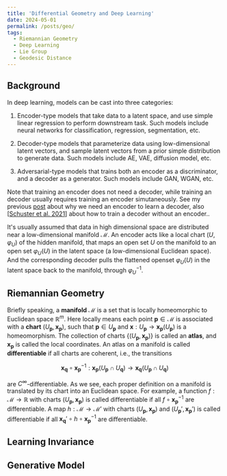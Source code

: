 ```yaml
---
title: 'Differential Geometry and Deep Learning'
date: 2024-05-01
permalink: /posts/geo/
tags:
  - Riemannian Geometry
  - Deep Learning
  - Lie Group
  - Geodesic Distance
---
```


Background
---
In deep learning, models can be cast into three categories: 

1. Encoder-type models that take data to a latent space, and use simple linear regression to perform downstream task. Such models include neural networks for classification, regression, segmentation, etc.

2. Decoder-type models that parameterize data using low-dimensional latent vectors, and sample latent vectors from a prior simple distribution to generate data. Such models include AE, VAE, diffusion model, etc.

3. Adversarial-type models that trains both an encoder as a discriminator, and a decoder as a generator. Such models include GAN, WGAN, etc.

Note that training an encoder does not need a decoder, while training an decoder usually requires training an encoder simutaneously. See my previous [post](https://tongchen779.github.io/posts/gen/) about why we need an encoder to learn a decoder, also [[Schuster et al. 2021](https://arxiv.org/abs/2108.13910)] about how to train a decoder without an encoder..

It's usually assumed that data in high dimensional space are distributed near a low-dimensional manifold $\mathcal{M}$. An encoder acts like a local chart $(U, \varphi_U)$ of the hidden manifold, that maps an open set $U$ on the manifold to an open set $\varphi_U (U)$ in the latent space (a low-dimensional Euclidean space). And the corresponding decoder pulls the flattened openset $\varphi_U (U)$ in the latent space back to the manifold, through $\varphi_U^{-1}$. 

Riemannian Geometry
---
Briefly speaking, a **manifold** $\mathcal{M}$ is a set that is locally homeomorphic to Euclidean space $\mathbb{R}^m$. Here locally means each point $\mathbf{p} \in \mathcal{M}$ is associated with a **chart** $(U_{\mathbf{p}}, \mathbf{x}_{\mathbf{p}})$, such that $\mathbf{p} \in U_{\mathbf{p}}$ and $\mathbf{x}: U_{\mathbf{p}} \to \mathbf{x}_{\mathbf{p}} (U_{\mathbf{p}})$ is a homeomorphism. The collection of charts $\{(U_{\mathbf{p}}, \mathbf{x}_{\mathbf{p}})\}$ is called an **atlas**, and $\mathbf{x}_{\mathbf{p}}$ is called the local coordinates. An atlas on a manifold is called **differentiable** if all charts are coherent, i.e., the transitions

$$\mathbf{x}_{\mathbf{q}} \circ \mathbf{x}_{\mathbf{p}}^{-1}: \mathbf{x}_{\mathbf{p}} (U_{\mathbf{p}} \cap U_{\mathbf{q}}) \to \mathbf{x}_{\mathbf{q}} (U_{\mathbf{p}} \cap U_{\mathbf{q}})$$

are $C^{\infty}$-differentiable. As we see, each proper definition on a manifold is translated by its chart into an Euclidean space. For example, a function $f: \mathcal{M} \to \mathbb{R}$ with charts $(U_{\mathbf{p}}, \mathbf{x}_{\mathbf{p}})$ is called differentiable if all $f \circ \mathbf{x}_{\mathbf{p}}^{-1}$ are differentiable. A map $h: \mathcal{M} \to \mathcal{M}'$ with charts $(U_{\mathbf{p}}, \mathbf{x}_{\mathbf{p}})$ and $(U_{\mathbf{p}}', \mathbf{x}_{\mathbf{p}}')$ is called differentiable if all $\mathbf{x}_{\mathbf{q}}' \circ h \circ \mathbf{x}_{\mathbf{p}}^{-1}$ are differentiable.

Learning Invariance
---

Generative Model
---